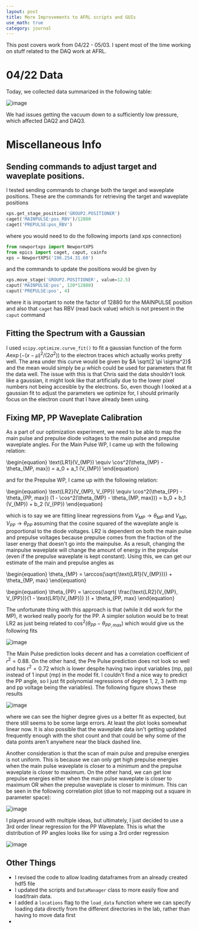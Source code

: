 ```yaml
---
layout: post
title: More Improvements to AFRL scripts and GUIs
use_math: true
category: journal
---
```


This post covers work from 04/22 - 05/03. I spent most of the time working on stuff related to the DAQ work at AFRL. 

# 04/22 Data

Today, we collected data summarized in the following table:

![image](https://github.com/ronak-n-desai/ronak-n-desai.github.io/assets/98538788/d1dbea8f-501b-4ef0-97d2-ccf41622fe55)

<!---
| DAQ Run | Start | End | Notes |
| ------ | ------ | ------ | --- |
| 1 | 10:46AM | 11:26AM | Full Looping |
| 2 | 11:44AM | 12:29PM | Not as good as DAQ1 |
| 3 | 1:46PM | 2:29PM | Only looped PP |
--->

We had issues getting the vacuum down to a sufficiently low pressure, which affected DAQ2 and DAQ3. 

# Miscellaneous Info

## Sending commands to adjust target and waveplate positions. 

I tested sending commands to change both the target and waveplate positions. These are the commands for retrieving the target and waveplate positions 

```python
xps.get_stage_position('GROUP2.POSITIONER')
caget('MAINPULSE:pos_RBV')/12880
caget('PREPULSE:pos_RBV')
```

where you would need to do the following imports (and xps connection)

```python
from newportxps import NewportXPS
from epics import caget, caput, cainfo
xps = NewportXPS('196.254.31.60')
```

and the commands to update the positions would be given by 

```python
xps.move_stage('GROUP2.POSITIONER', value=12.5)
caput('MAINPULSE:pos', 120*12880)
caput('PREPULSE:pos', 4)
```

where it is important to note the factor of 12880 for the MAINPULSE position and also that `caget` has RBV (read back value) which is not present in the `caput` command

## Fitting the Spectrum with a Gaussian

I used `scipy.optimize.curve_fit()` to fit a gaussian function of the form $A \exp(-(x-\mu)^2/(2 \sigma^2))$ to the electron traces which actually works pretty well. The area under this curve would be given by $A \sqrt{2 \pi \sigma^2}$ and the mean would simply be $\mu$ which could be used for parameters that fit the data well. The issue with this is that Chris said the data shouldn't look like a gaussian, it might look like that artificially due to the lower pixel numbers not being accesible by the electrons. So, even though I looked at a gaussian fit to adjust the parameters we optimize for, I should primarily focus on the electron count that I have already been using.

## Fixing MP, PP Waveplate Calibration

As a part of our optimization experiment, we need to be able to map the main pulse and prepulse diode voltages to the main pulse and prepulse waveplate angles. For the Main Pulse WP, I came up with the following relation:

\begin{equation}
  \text{LR1}(V_{MP}) \equiv \cos^2(\theta_{MP} - \theta_{MP, max}) = a_0 + a_1 (V_{MP})
\end{equation}

and for the Prepulse WP, I came up with the following relation:

\begin{equation}
  \text{LR2}(V_{MP}, V_{PP}) \equiv \cos^2(\theta_{PP} - \theta_{PP, max}) (1 - \cos^2(\theta_{MP} - \theta_{MP, max})) = b_0 + b_1 (V_{MP}) + b_2 (V_{PP})
\end{equation}

which is to say we are fitting linear regressions from $V_{MP} \rightarrow \theta_{MP}$ and $V_{MP}, V_{PP} \rightarrow \theta_{PP}$ assuming that the cosine squared of the waveplate angle is proportional to the diode voltages. LR2 is dependent on both the main pulse and prepulse voltages because prepulse comes from the fraction of the laser energy that doesn't go into the mainpulse. As a result, changing the mainpulse waveplate will change the amount of energy in the prepulse (even if the prepulse waveplate is kept constant). Using this, we can get our estimate of the main and prepulse angles as

\begin{equation}
  \theta_{MP} = \arccos(\sqrt{\text{LR1}(V_{MP})}) + \theta_{MP, max}
\end{equation}

\begin{equation}
  \theta_{PP} = \arccos(\sqrt{ \frac{\text{LR2}(V_{MP}, V_{PP})}{1 - \text{LR1}(V_{MP})} }) + \theta_{PP, max}
\end{equation}

The unfortunate thing with this approach is that (while it did work for the MP), it worked really poorly for the PP. A simpler solution would be to treat LR2 as just being related to $\cos^2(\theta_{PP} - \theta_{PP, max})$ which would give us the following fits

![image](https://github.com/ronak-n-desai/ronak-n-desai.github.io/assets/98538788/2acfaf63-521b-4c3f-9f9d-8ad2253a99f8)

The Main Pulse prediction looks decent and has a correlation coefficient of $r^2 = 0.88$. On the other hand, the Pre Pulse prediction does not look so well and has $r^2 = 0.72$ which is lower despite having two input variables (mp, pp) instead of 1 input (mp) in the model fit. I couldn't find a nice way to predict the PP angle, so I just fit polynomial regressions of degree 1, 2, 3 (with mp and pp voltage being the variables). The following figure shows these results

![image](https://github.com/ronak-n-desai/ronak-n-desai.github.io/assets/98538788/d7362457-6f86-426e-afd0-fccfdab34318)

where we can see the higher degree gives us a better fit as expected, but there still seems to be some large errors. At least the plot looks somewhat linear now. It is also possible that the waveplate data isn't getting updated frequently enough with the shot count and that could be why some of the data points aren't anywhere near the black dashed line.

Another consideration is that the scan of main pulse and prepulse energies is not uniform. This is because we can only get high prepulse energies when the main pulse waveplate is closer to a minimum and the prepulse waveplate is closer to maximum. On the other hand, we can get low prepulse energies either when the main pulse waveplate is closer to maximum OR when the prepulse waveplate is closer to minimum. This can be seen in the following correlation plot (due to not mapping out a square in parameter space):

![image](https://github.com/ronak-n-desai/ronak-n-desai.github.io/assets/98538788/a0a750f9-9447-4eef-99fd-56c838f4d873)

I played around with multiple ideas, but ultimately, I just decided to use a 3rd order linear regression for the PP Waveplate. This is what the distribution of PP angles looks like for using a 3rd order regression

![image](https://github.com/ronak-n-desai/ronak-n-desai.github.io/assets/98538788/c03c0ff9-e659-4412-974b-affba8e5886a)


## Other Things

- I revised the code to allow loading dataframes from an already created hdf5 file
- I updated the scripts and `DataManager` class to more easily flow and load/train data.
- I added a `locations` flag to the `load_data` function where we can specify loading data directly from the different directories in the lab, rather than having to move data first
- 








